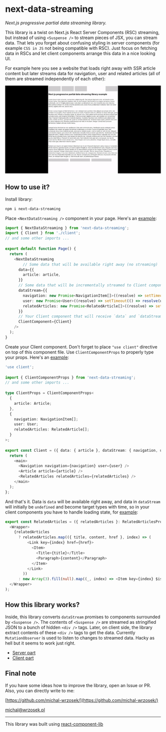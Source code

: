 # next-data-streaming

_Next.js progressive partial data streaming library._

This library is a twist on Next.js React Server Components (RSC) streaming, but instead of using `<Suspense />` to stream pieces of JSX, you can stream data. That lets you forget about confusing styling in server components (for example `CSS in JS` not being compatible with RSC). Just focus on fetching data in RSCs and let client components arrange this data in a nice looking UI.

For example here you see a website that loads right away with SSR article content but later streams data for navigation, user and related articles (all of them are streamed independently of each other):

![demo](next-data-streaming.gif)

## How to use it?

Install library:

```bash
npm i next-data-streaming
```

Place `<NextDataStreaming />` component in your page. Here's an [example](example-nextjs/src/app/page.tsx):

```typescript
import { NextDataStreaming } from 'next-data-streaming';
import { Client } from './client';
// and some other imports ...

export default function Page() {
  return (
    <NextDataStreaming
        // Some data that will be available right away (no streaming)
      data={{
        article: article,
      }}
      // Some data that will be incrementally streamed to Client component
      dataStream={{
        navigation: new Promise<NavigationItem[]>((resolve) => setTimeout(() => resolve(navigation), 2000)),
        user: new Promise<User>((resolve) => setTimeout(() => resolve(user), 3000)),
        relatedArticles: new Promise<RelatedArticle[]>((resolve) => setTimeout(() => resolve(relatedArticles), 4000)),
      }}
      // Your Client component that will receive `data` and `dataStream` as props
      ClientComponent={Client}
    />
  );
}
```

Create your Client component. Don't forget to place `"use client"` directive on top of this component file. Use `ClientComponentProps` to properly type your props. Here's an [example](example-nextjs/src/app/client.tsx):

```typescript
'use client';

import { ClientComponentProps } from 'next-data-streaming';
// and some other imports ...

type ClientProps = ClientComponentProps<
  {
    article: Article;
  },
  {
    navigation: NavigationItem[];
    user: User;
    relatedArticles: RelatedArticle[];
  }
>;

export const Client = ({ data: { article }, dataStream: { navigation, user, relatedArticles } }: ClientProps) => {
  return (
    <main>
      <Navigation navigation={navigation} user={user} />
      <Article article={article} />
      <RelatedArticles relatedArticles={relatedArticles} />
    </main>
  );
};
```

And that's it. Data is `data` will be available right away, and data in `dataStream` will initially be `undefined` and become target types with time, so in your client components you have to handle loading state, for [example](example-nextjs/src/components/related-articles.tsx):

```typescript
export const RelatedArticles = ({ relatedArticles }: RelatedArticlesProps) => (
  <Wrapper>
    {relatedArticles
      ? relatedArticles.map(({ title, content, href }, index) => (
          <Link key={index} href={href}>
            <Item>
              <Title>{title}</Title>
              <Paragraph>{content}</Paragraph>
            </Item>
          </Link>
        ))
      : new Array(3).fill(null).map((_, index) => <Item key={index} $isLoading />)}
  </Wrapper>
);
```

## How this library works?

Inside, this library converts `dataStream` promises to components surrounded by `<Suspense />`. The contents of `<Suspense />` are streamed as stringified JSON to a bunch of hidden `<div />` tags. Later, on client side, the library extract contents of these `<div />` tags to get the data. Currently `MutationObserver` is used to listen to changes to streamed data. Hacky as hell but it seems to work just right.

- [Server part](src/server-part.tsx)
- [Client part](src/client-part.tsx)

## Final note

If you have some ideas how to improve the library, open an Issue or PR. Also, you can directly write to me:

[https://github.com/michal-wrzosek/](https://github.com/michal-wrzosek/)

michal@wrzosek.pl

---

This library was built using [react-component-lib](https://github.com/michal-wrzosek/react-component-lib)
